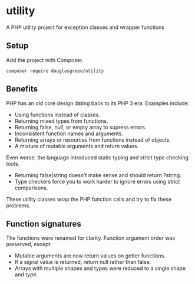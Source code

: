 # utility

A PHP utility project for exception classes and wrapper functions

## Setup

Add the project with Composer.

```
composer require douglasgreen/utility
```

## Benefits

PHP has an old core design dating back to its PHP 3 era. Examples include:

-   Using functions instead of classes.
-   Returning mixed types from functions.
-   Returning false, null, or empty array to supress errors.
-   Inconsistent function names and arguments.
-   Returning arrays or resources from functions instead of objects.
-   A mixture of mutable arguments and return values.

Even worse, the language introduced static typing and strict type checking tools.

-   Returning false|string doesn't make sense and should return ?string.
-   Type checkers force you to work harder to ignore errors using strict comparisons.

These utility classes wrap the PHP function calls and try to fix these problems.

## Function signatures

The functions were renamed for clarity. Function argument order was preserved, except:

-   Mutable arguments are now return values on getter functions.
-   If a signal value is returned, return null rather than false.
-   Arrays with multiple shapes and types were reduced to a single shape and type.
